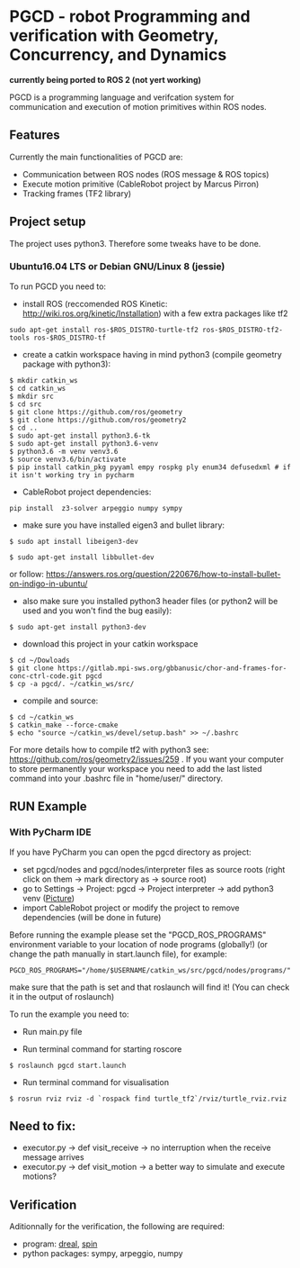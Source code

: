 # PGCD - robot Programming and verification with Geometry, Concurrency, and Dynamics

__currently being ported to ROS 2 (not yert working)__

PGCD is a programming language and verifcation system for communication and execution of motion primitives within ROS nodes.

## Features

Currently the main functionalities of PGCD are:
* Communication between ROS nodes (ROS message & ROS topics)
* Execute motion primitive (CableRobot project by Marcus Pirron)
* Tracking frames (TF2 library)

## Project setup 

The project uses python3.
Therefore some tweaks have to be done.

### Ubuntu16.04 LTS or Debian GNU/Linux 8 (jessie)

To run PGCD you need to:

* install ROS (reccomended ROS Kinetic: http://wiki.ros.org/kinetic/Installation) with a few extra packages like tf2

```
sudo apt-get install ros-$ROS_DISTRO-turtle-tf2 ros-$ROS_DISTRO-tf2-tools ros-$ROS_DISTRO-tf
```

* create a catkin workspace having in mind python3 (compile geometry package with python3):

```
$ mkdir catkin_ws
$ cd catkin_ws
$ mkdir src
$ cd src 
$ git clone https://github.com/ros/geometry
$ git clone https://github.com/ros/geometry2
$ cd ..
$ sudo apt-get install python3.6-tk
$ sudo apt-get install python3.6-venv
$ python3.6 -m venv venv3.6
$ source venv3.6/bin/activate
$ pip install catkin_pkg pyyaml empy rospkg ply enum34 defusedxml # if it isn't working try in pycharm
```

* CableRobot project dependencies:
 
```
pip install  z3-solver arpeggio numpy sympy
```

* make sure you have installed eigen3 and bullet library:

```
$ sudo apt install libeigen3-dev
```

```
$ sudo apt-get install libbullet-dev
```

or follow: https://answers.ros.org/question/220676/how-to-install-bullet-on-indigo-in-ubuntu/

* also make sure you installed python3 header files (or python2 will be used and you won't find the bug easily):
 
```
$ sudo apt-get install python3-dev
```

* download this project in your catkin workspace

```
$ cd ~/Dowloads
$ git clone https://gitlab.mpi-sws.org/gbbanusic/chor-and-frames-for-conc-ctrl-code.git pgcd
$ cp -a pgcd/. ~/catkin_ws/src/
```

* compile and source:

```
$ cd ~/catkin_ws
$ catkin_make --force-cmake
$ echo "source ~/catkin_ws/devel/setup.bash" >> ~/.bashrc
```

For more details how to compile tf2 with python3 see: https://github.com/ros/geometry2/issues/259 .
If you want your computer to store permanently your workspace you need to add the
last listed command into your .bashrc file in "home/user/" directory.

## RUN Example

### With PyCharm IDE

If you have PyCharm you can open the pgcd directory as project:
* set pgcd/nodes and pgcd/nodes/interpreter files as source roots (right click on them -> mark directory as -> source root)
* go to Settings -> Project: pgcd -> Project interpreter -> add python3 venv ([Picture](readme/set_venv.png))
* import CableRobot project or modify the project to remove dependencies (will be done in future)

Before running the example please set the "PGCD_ROS_PROGRAMS" environment variable to your location of node programs (globally!)
(or change the path manually in start.launch file), for example:

```
PGCD_ROS_PROGRAMS="/home/$USERNAME/catkin_ws/src/pgcd/nodes/programs/"
```

make sure that the path is set and that roslaunch will find it! 
(You can check it in the output of roslaunch)

To run the example you need to:

* Run main.py file


* Run terminal command for starting roscore

```
$ roslaunch pgcd start.launch
```

* Run terminal command for visualisation

```
$ rosrun rviz rviz -d `rospack find turtle_tf2`/rviz/turtle_rviz.rviz
```


## Need to fix:

* executor.py -> def visit_receive -> no interruption when the receive message arrives
* executor.py -> def visit_motion -> a better way to simulate and execute motions?

## Verification

Aditionnally for the verification, the following are required:
* program: [dreal](https://github.com/dreal/dreal4), [spin](http://spinroot.com/spin/whatispin.html)
* python packages: sympy, arpeggio, numpy

